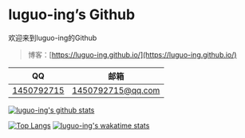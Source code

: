 # luguo-ing’s Github

欢迎来到luguo-ing的Github

> 博客：[https://luguo-ing.github.io/](https://luguo-ing.github.io/)

| QQ                                                                        | 邮箱                                          |
| ------------------------------------------------------------------------- | --------------------------------------------- |
| [1450792715](http://wpa.qq.com/msgrd?v=3&uin=1450792715&site=qq&menu=yes) | [1450792715@qq.com](mailto:1450792715@qq.com) |

[![luguo-ing's github stats](https://github-readme-stats.vercel.app/api?username=luguo-ing)](https://github.com/anuraghazra/github-readme-stats)

[![Top Langs](https://github-readme-stats.vercel.app/api/top-langs/?username=luguo-ing&layout=compact)](https://github.com/anuraghazra/github-readme-stats) [![luguo-ing's wakatime stats](https://github-readme-stats.vercel.app/api/wakatime?username=luguo2012&layout=compact)](https://github.com/anuraghazra/github-readme-stats)

